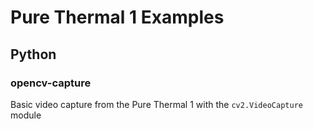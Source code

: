 # Pure Thermal 1 Examples

## Python

### opencv-capture

Basic video capture from the Pure Thermal 1 with the `cv2.VideoCapture` module

